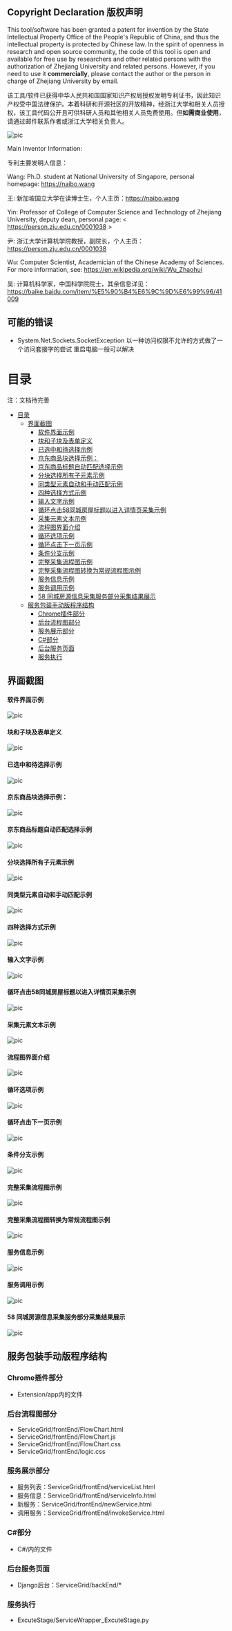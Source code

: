 ## Copyright Declaration 版权声明

This tool/software has been granted a patent for invention by the State Intellectual Property Office of the People's Republic of China, and thus the intellectual property is protected by Chinese law. In the spirit of openness in research and open source community, the code of this tool is open and available for free use by researchers and other related persons with the authorization of Zhejiang University and related persons. However, if you need to use it **commercially**, please contact the author or the person in charge of Zhejiang University by email.

该工具/软件已获得中华人民共和国国家知识产权局授权发明专利证书，因此知识产权受中国法律保护。本着科研和开源社区的开放精神，经浙江大学和相关人员授权，该工具代码公开且可供科研人员和其他相关人员免费使用。但**如需商业使用**，请通过邮件联系作者或浙江大学相关负责人。

![pic](patent.png)

Main Inventor Information:

专利主要发明人信息：

Wang: Ph.D. student at National University of Singapore, personal homepage: <https://naibo.wang>

王: 新加坡国立大学在读博士生，个人主页：<https://naibo.wang>

Yin: Professor of College of Computer Science and Technology of Zhejiang University, deputy dean, personal page: < https://person.zju.edu.cn/0001038 >

尹: 浙江大学计算机学院教授，副院长，个人主页：<https://person.zju.edu.cn/0001038>

Wu: Computer Scientist, Academician of the Chinese Academy of Sciences. For more information, see: <https://en.wikipedia.org/wiki/Wu_Zhaohui>

吴: 计算机科学家，中国科学院院士，其余信息详见：<https://baike.baidu.com/item/%E5%90%B4%E6%9C%9D%E6%99%96/41009>

 

## 可能的错误

- System.Net.Sockets.SocketException 以一种访问权限不允许的方式做了一个访问套接字的尝试
  重启电脑一般可以解决
<!-- START doctoc generated TOC please keep comment here to allow auto update -->
<!-- DON'T EDIT THIS SECTION, INSTEAD RE-RUN doctoc TO UPDATE -->
# 目录
注：文档待完善
- [目录](#目录)
  - [界面截图](#界面截图)
      - [软件界面示例](#软件界面示例)
      - [块和子块及表单定义](#块和子块及表单定义)
      - [已选中和待选择示例](#已选中和待选择示例)
      - [京东商品块选择示例：](#京东商品块选择示例)
      - [京东商品标题自动匹配选择示例](#京东商品标题自动匹配选择示例)
      - [分块选择所有子元素示例](#分块选择所有子元素示例)
      - [同类型元素自动和手动匹配示例](#同类型元素自动和手动匹配示例)
      - [四种选择方式示例](#四种选择方式示例)
      - [输入文字示例](#输入文字示例)
      - [循环点击58同城房屋标题以进入详情页采集示例](#循环点击58同城房屋标题以进入详情页采集示例)
      - [采集元素文本示例](#采集元素文本示例)
      - [流程图界面介绍](#流程图界面介绍)
      - [循环选项示例](#循环选项示例)
      - [循环点击下一页示例](#循环点击下一页示例)
      - [条件分支示例](#条件分支示例)
      - [完整采集流程图示例](#完整采集流程图示例)
      - [完整采集流程图转换为常规流程图示例](#完整采集流程图转换为常规流程图示例)
      - [服务信息示例](#服务信息示例)
      - [服务调用示例](#服务调用示例)
      - [58 同城房源信息采集服务部分采集结果展示](#58-同城房源信息采集服务部分采集结果展示)
  - [服务包装手动版程序结构](#服务包装手动版程序结构)
    - [Chrome插件部分](#chrome插件部分)
    - [后台流程图部分](#后台流程图部分)
    - [服务展示部分](#服务展示部分)
    - [C#部分](#c部分)
    - [后台服务页面](#后台服务页面)
    - [服务执行](#服务执行)

<!-- END doctoc generated TOC please keep comment here to allow auto update -->

## 界面截图

#### 软件界面示例

![pic](Picture.png)
#### 块和子块及表单定义

![pic](Picture2.png)
#### 已选中和待选择示例

![pic](Picture7.png)
#### 京东商品块选择示例：

![pic](Picture1.png)


#### 京东商品标题自动匹配选择示例

![pic](Picture5.png)
#### 分块选择所有子元素示例

![pic](Picture6.png)

#### 同类型元素自动和手动匹配示例

![pic](Picture8.png)
#### 四种选择方式示例

![pic](Picture90.png)
#### 输入文字示例

![pic](Picture10.png)
#### 循环点击58同城房屋标题以进入详情页采集示例

![pic](Picture12.png)
#### 采集元素文本示例

![pic](Picture14.png)
#### 流程图界面介绍

![pic](Picture4.png)
#### 循环选项示例

![pic](Picture9.png)

#### 循环点击下一页示例

![pic](Picture11.png)

#### 条件分支示例

![pic](Picture13.png)
#### 完整采集流程图示例

![pic](Picture16.png)
#### 完整采集流程图转换为常规流程图示例

![pic](Picture91.png)
#### 服务信息示例

![pic](Picture15.png)

#### 服务调用示例

![pic](Picture17.png)


#### 58 同城房源信息采集服务部分采集结果展示
![pic](Picture18.png)

## 服务包装手动版程序结构
### Chrome插件部分
* Extension/app内的文件

### 后台流程图部分
* ServiceGrid/frontEnd/FlowChart.html
* ServiceGrid/frontEnd/FlowChart.js
* ServiceGrid/frontEnd/FlowChart.css
* ServiceGrid/frontEnd/logic.css

### 服务展示部分
* 服务列表：ServiceGrid/frontEnd/serviceList.html
* 服务信息：ServiceGrid/frontEnd/serviceInfo.html
* 新服务：ServiceGrid/frontEnd/newService.html
* 调用服务：ServiceGrid/frontEnd/invokeService.html

### C#部分
* C#/内的文件

### 后台服务页面
* Django后台：ServiceGrid/backEnd/*

### 服务执行
* ExcuteStage/ServiceWrapper_ExcuteStage.py

